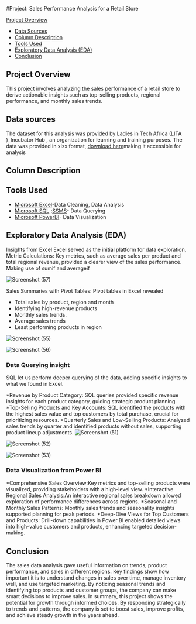 #Project: Sales Performance Analysis for a Retail Store

 [Project Overview](#project-overview)
- [Data Sources](#data-sources)
- [Column Description](#column-description)
- [Tools Used](#tools-used)
- [Exploratory Data Analysis (EDA)](#exploratory-data-analysis-(eda))
- [Conclusion](#conclusion)

  
## Project Overview 
This project involves analyzing the sales performance of a retail store to derive actionable insights such as top-selling products,
regional performance, and monthly sales trends. 


## Data sources 
The dataset for this analysis was provided by Ladies in Tech Africa (LITA )_Incubator Hub , an organization for learning and training purposes. The data was provided in xlsx format, [download here](https://canvas.instructure.com/files/273182802/download?download_frd=1)making it accessible for analysis
## Column Description
## Tools Used 
* [Microsoft Excel](www.microsoft.com)-Data Cleaning, Data Analysis 
* [Microsoft SQL](https://www.microsoft.com/en-us/sql-server/sql-server-downloads) ;[SSMS](https://learn.microsoft.com/en-us/sql/ssms/download-sql-server-management-studio-ssms?view=sql-server-ver16)- Data Querying 
* [Microsoft PowerBI](https://www.microsoft.com/en-us/download/details.aspx?id=58494)- Data Visualization 
## Exploratory Data Analysis (EDA)
Insights from Excel
Excel served as the initial platform for data exploration, 
 Metric Calculations: Key metrics, such as average sales per product and total regional revenue, provided a clearer view of the sales performance.
Making use of sumif and averageif 

 ![Screenshot (57)](https://github.com/user-attachments/assets/90403582-cc01-489d-b3c9-19a88751797c)

Sales Summaries with Pivot Tables: Pivot tables in Excel revealed
* Total sales by product, region and month
* Identifying high-revenue products
* Monthly sales trends.
* Average sales trends
* Least performing products in region 
  

![Screenshot (55)](https://github.com/user-attachments/assets/90b816b2-4fd1-45e3-90b6-e64a7a56e3b5)

![Screenshot (56)](https://github.com/user-attachments/assets/6a0f5789-008b-4cf4-9a0b-107493a7acf4)


### Data Querying insight 
SQL let us perform deeper querying of the data, adding specific insights to what we found in Excel.

*Revenue by Product Category: SQL queries provided specific revenue insights for each product category, guiding strategic product planning.
*Top-Selling Products and Key Accounts: SQL identified the products with the highest sales value and top customers by total purchase, crucial for prioritizing resources.
*Quarterly Sales and Low-Selling Products: Analyzed sales trends by quarter and identified products without sales, supporting product lineup adjustments.
![Screenshot (51)](https://github.com/user-attachments/assets/e90393f9-8c82-439b-bee4-7d8fa1d28d0b)

![Screenshot (52)](https://github.com/user-attachments/assets/cda1ea5d-0b6d-47aa-a5ef-a929d764acf0)

![Screenshot (53)](https://github.com/user-attachments/assets/c6889c29-46ae-452c-ba96-45fe3af90c27)



### Data Visualization  from Power BI

*Comprehensive Sales Overview:Key metrics and top-selling products were visualized, providing stakeholders with a high-level view.
*Interactive Regional Sales Analysis:An interactive regional sales breakdown allowed exploration of performance differences across regions.
*Seasonal and Monthly Sales Patterns: Monthly sales trends and seasonality insights supported planning for peak periods.
*Deep-Dive Views for Top Customers and Products: Drill-down capabilities in Power BI enabled detailed views into high-value customers and products, enhancing targeted decision-making.



## Conclusion 

The sales data analysis gave useful information on trends, product performance, and sales in different regions. Key findings show how important it is to understand changes in sales over time, 
manage inventory well, and use targeted marketing. By noticing seasonal trends and identifying top products and customer groups, the company can make smart decisions to improve sales. 
In summary, this project shows the potential for growth through informed choices. By responding strategically to trends and patterns, 
the company is set to boost sales, improve profits, and achieve steady growth in the years ahead.







